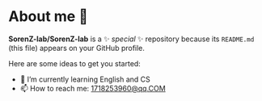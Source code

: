 # About me 👋


**SorenZ-lab/SorenZ-lab** is a ✨ _special_ ✨ repository because its `README.md` (this file) appears on your GitHub profile.

Here are some ideas to get you started:


- 🌱 I’m currently learning English and CS
- 📫 How to reach me: 1718253960@qq.COM

